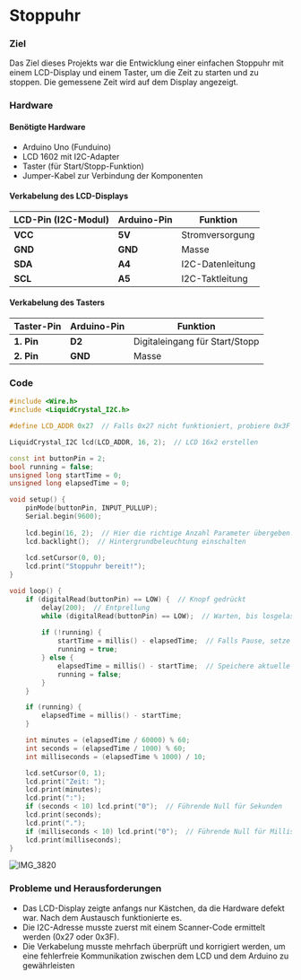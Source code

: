 # Stoppuhr
### Ziel
Das Ziel dieses Projekts war die Entwicklung einer einfachen Stoppuhr mit einem LCD-Display und einem Taster, um die Zeit zu starten und zu stoppen. Die gemessene Zeit wird auf dem Display angezeigt.

### Hardware
#### Benötigte Hardware
- Arduino Uno (Funduino)
- LCD 1602 mit I2C-Adapter
- Taster (für Start/Stopp-Funktion)
- Jumper-Kabel zur Verbindung der Komponenten

#### Verkabelung des LCD-Displays
| LCD-Pin (I2C-Modul) | Arduino-Pin | Funktion |
|-----------------|--------------|----------------------|
| **VCC** | **5V** | Stromversorgung |
| **GND** | **GND** | Masse |
| **SDA** | **A4** | I2C-Datenleitung |
| **SCL** | **A5** | I2C-Taktleitung |

#### Verkabelung des Tasters
| Taster-Pin | Arduino-Pin | Funktion |
|------------|--------------|----------------------|
| **1. Pin** | **D2** | Digitaleingang für Start/Stopp |
| **2. Pin** | **GND** | Masse |

### Code
```cpp
#include <Wire.h>
#include <LiquidCrystal_I2C.h>

#define LCD_ADDR 0x27  // Falls 0x27 nicht funktioniert, probiere 0x3F

LiquidCrystal_I2C lcd(LCD_ADDR, 16, 2);  // LCD 16x2 erstellen

const int buttonPin = 2;
bool running = false;
unsigned long startTime = 0;
unsigned long elapsedTime = 0;

void setup() {
    pinMode(buttonPin, INPUT_PULLUP);
    Serial.begin(9600);
    
    lcd.begin(16, 2);  // Hier die richtige Anzahl Parameter übergeben!
    lcd.backlight();  // Hintergrundbeleuchtung einschalten
    
    lcd.setCursor(0, 0);
    lcd.print("Stoppuhr bereit!");
}

void loop() {
    if (digitalRead(buttonPin) == LOW) {  // Knopf gedrückt
        delay(200);  // Entprellung
        while (digitalRead(buttonPin) == LOW);  // Warten, bis losgelassen
        
        if (!running) {
            startTime = millis() - elapsedTime;  // Falls Pause, setze die Zeit korrekt
            running = true;
        } else {
            elapsedTime = millis() - startTime;  // Speichere aktuelle Zeit
            running = false;
        }
    }

    if (running) {
        elapsedTime = millis() - startTime;
    }

    int minutes = (elapsedTime / 60000) % 60;
    int seconds = (elapsedTime / 1000) % 60;
    int milliseconds = (elapsedTime % 1000) / 10;

    lcd.setCursor(0, 1);
    lcd.print("Zeit: ");
    lcd.print(minutes);
    lcd.print(":");
    if (seconds < 10) lcd.print("0");  // Führende Null für Sekunden
    lcd.print(seconds);
    lcd.print(".");
    if (milliseconds < 10) lcd.print("0");  // Führende Null für Millisekunden
    lcd.print(milliseconds);
}
```
![IMG_3820](https://github.com/user-attachments/assets/e2a04965-98d8-48d0-af25-18f7268cd66f)

### Probleme und Herausforderungen
- Das LCD-Display zeigte anfangs nur Kästchen, da die Hardware defekt war. Nach dem Austausch funktionierte es.
- Die I2C-Adresse musste zuerst mit einem Scanner-Code ermittelt werden (0x27 oder 0x3F).
- Die Verkabelung musste mehrfach überprüft und korrigiert werden, um eine fehlerfreie Kommunikation zwischen dem LCD und dem Arduino zu gewährleisten

